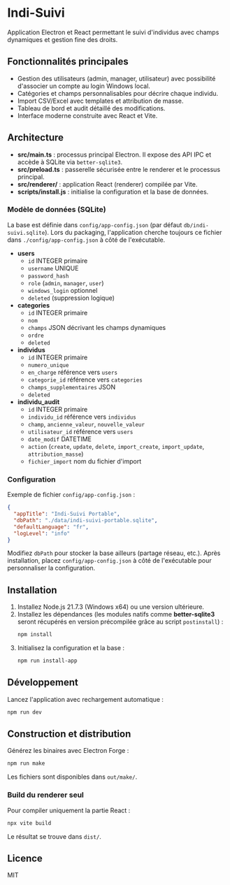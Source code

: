 # Indi-Suivi

Application Electron et React permettant le suivi d'individus avec champs dynamiques et gestion fine des droits.

## Fonctionnalités principales

- Gestion des utilisateurs (admin, manager, utilisateur) avec possibilité d'associer un compte au login Windows local.
- Catégories et champs personnalisables pour décrire chaque individu.
- Import CSV/Excel avec templates et attribution de masse.
- Tableau de bord et audit détaillé des modifications.
- Interface moderne construite avec React et Vite.

## Architecture

- **src/main.ts** : processus principal Electron. Il expose des API IPC et accède à SQLite via `better-sqlite3`.
- **src/preload.ts** : passerelle sécurisée entre le renderer et le processus principal.
- **src/renderer/** : application React (renderer) compilée par Vite.
- **scripts/install.js** : initialise la configuration et la base de données.

### Modèle de données (SQLite)

La base est définie dans `config/app-config.json` (par défaut `db/indi-suivi.sqlite`).
Lors du packaging, l'application cherche toujours ce fichier dans `./config/app-config.json` à côté de l'exécutable.

- **users**
  - `id` INTEGER primaire
  - `username` UNIQUE
  - `password_hash`
  - `role` (`admin`, `manager`, `user`)
  - `windows_login` optionnel
  - `deleted` (suppression logique)
- **categories**
  - `id` INTEGER primaire
  - `nom`
  - `champs` JSON décrivant les champs dynamiques
  - `ordre`
  - `deleted`
- **individus**
  - `id` INTEGER primaire
  - `numero_unique`
  - `en_charge` référence vers `users`
  - `categorie_id` référence vers `categories`
  - `champs_supplementaires` JSON
  - `deleted`
- **individu_audit**
  - `id` INTEGER primaire
  - `individu_id` référence vers `individus`
  - `champ`, `ancienne_valeur`, `nouvelle_valeur`
  - `utilisateur_id` référence vers `users`
  - `date_modif` DATETIME
  - `action` (`create`, `update`, `delete`, `import_create`, `import_update`, `attribution_masse`)
  - `fichier_import` nom du fichier d'import

### Configuration

Exemple de fichier `config/app-config.json` :

```json
{
  "appTitle": "Indi-Suivi Portable",
  "dbPath": "./data/indi-suivi-portable.sqlite",
  "defaultLanguage": "fr",
  "logLevel": "info"
}
```

Modifiez `dbPath` pour stocker la base ailleurs (partage réseau, etc.).
Après installation, placez `config/app-config.json` à côté de l'exécutable pour personnaliser la configuration.

## Installation

1. Installez Node.js 21.7.3 (Windows x64) ou une version ultérieure.
2. Installez les dépendances (les modules natifs comme **better-sqlite3** seront
   récupérés en version précompilée grâce au script `postinstall`) :
   ```bash
   npm install
   ```
3. Initialisez la configuration et la base :
   ```bash
   npm run install-app
   ```

## Développement

Lancez l'application avec rechargement automatique :

```bash
npm run dev
```

## Construction et distribution

Générez les binaires avec Electron Forge :

```bash
npm run make
```

Les fichiers sont disponibles dans `out/make/`.

### Build du renderer seul

Pour compiler uniquement la partie React :

```bash
npx vite build
```

Le résultat se trouve dans `dist/`.

## Licence

MIT
